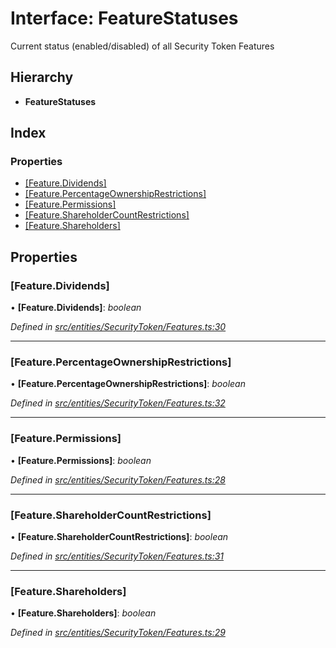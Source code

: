 # Interface: FeatureStatuses

Current status (enabled/disabled) of all Security Token Features

## Hierarchy

- **FeatureStatuses**

## Index

### Properties

- [[Feature.Dividends]](_entities_securitytoken_features_.featurestatuses.md#[feature.dividends])
- [[Feature.PercentageOwnershipRestrictions]](_entities_securitytoken_features_.featurestatuses.md#[feature.percentageownershiprestrictions])
- [[Feature.Permissions]](_entities_securitytoken_features_.featurestatuses.md#[feature.permissions])
- [[Feature.ShareholderCountRestrictions]](_entities_securitytoken_features_.featurestatuses.md#[feature.shareholdercountrestrictions])
- [[Feature.Shareholders]](_entities_securitytoken_features_.featurestatuses.md#[feature.shareholders])

## Properties

### [Feature.Dividends]

• **[Feature.Dividends]**: _boolean_

_Defined in [src/entities/SecurityToken/Features.ts:30](https://github.com/PolymathNetwork/polymath-sdk/blob/d80c6e9/src/entities/SecurityToken/Features.ts#L30)_

---

### [Feature.PercentageOwnershipRestrictions]

• **[Feature.PercentageOwnershipRestrictions]**: _boolean_

_Defined in [src/entities/SecurityToken/Features.ts:32](https://github.com/PolymathNetwork/polymath-sdk/blob/d80c6e9/src/entities/SecurityToken/Features.ts#L32)_

---

### [Feature.Permissions]

• **[Feature.Permissions]**: _boolean_

_Defined in [src/entities/SecurityToken/Features.ts:28](https://github.com/PolymathNetwork/polymath-sdk/blob/d80c6e9/src/entities/SecurityToken/Features.ts#L28)_

---

### [Feature.ShareholderCountRestrictions]

• **[Feature.ShareholderCountRestrictions]**: _boolean_

_Defined in [src/entities/SecurityToken/Features.ts:31](https://github.com/PolymathNetwork/polymath-sdk/blob/d80c6e9/src/entities/SecurityToken/Features.ts#L31)_

---

### [Feature.Shareholders]

• **[Feature.Shareholders]**: _boolean_

_Defined in [src/entities/SecurityToken/Features.ts:29](https://github.com/PolymathNetwork/polymath-sdk/blob/d80c6e9/src/entities/SecurityToken/Features.ts#L29)_
